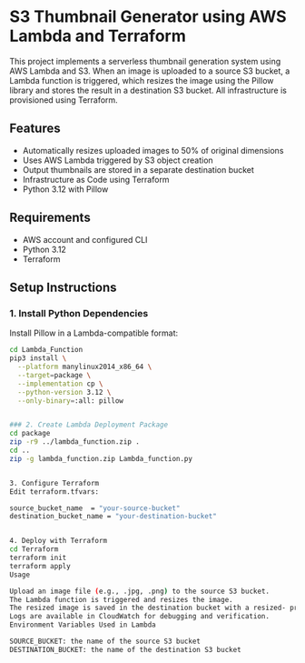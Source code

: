 # S3 Thumbnail Generator using AWS Lambda and Terraform

This project implements a serverless thumbnail generation system using AWS Lambda and S3. When an image is uploaded to a source S3 bucket, a Lambda function is triggered, which resizes the image using the Pillow library and stores the result in a destination S3 bucket. All infrastructure is provisioned using Terraform.

## Features

- Automatically resizes uploaded images to 50% of original dimensions
- Uses AWS Lambda triggered by S3 object creation
- Output thumbnails are stored in a separate destination bucket
- Infrastructure as Code using Terraform
- Python 3.12 with Pillow

## Requirements

- AWS account and configured CLI
- Python 3.12
- Terraform

## Setup Instructions

### 1. Install Python Dependencies

Install Pillow in a Lambda-compatible format:

```bash
cd Lambda_Function
pip3 install \
  --platform manylinux2014_x86_64 \
  --target=package \
  --implementation cp \
  --python-version 3.12 \
  --only-binary=:all: pillow


### 2. Create Lambda Deployment Package
cd package
zip -r9 ../lambda_function.zip .
cd ..
zip -g lambda_function.zip Lambda_function.py


3. Configure Terraform
Edit terraform.tfvars:

source_bucket_name  = "your-source-bucket"
destination_bucket_name = "your-destination-bucket"


4. Deploy with Terraform
cd Terraform
terraform init
terraform apply
Usage

Upload an image file (e.g., .jpg, .png) to the source S3 bucket.
The Lambda function is triggered and resizes the image.
The resized image is saved in the destination bucket with a resized- prefix.
Logs are available in CloudWatch for debugging and verification.
Environment Variables Used in Lambda

SOURCE_BUCKET: the name of the source S3 bucket
DESTINATION_BUCKET: the name of the destination S3 bucket
